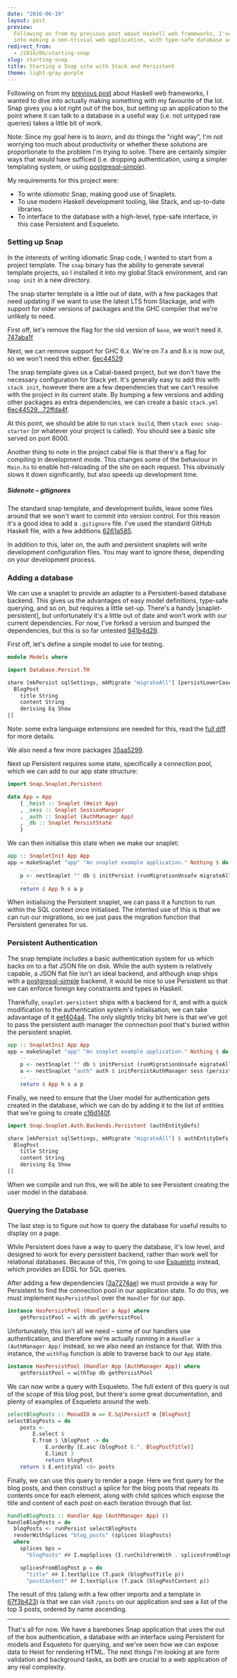 ```yaml
---
date: "2016-06-19"
layout: post
preview:
  Following on from my previous post about Haskell web frameworks, I've dived
  into making a non-trivial web application, with type-safe database access.
redirect_from:
  - /2016/06/starting-snap
slug: starting-snap
title: Starting a Snap site with Stack and Persistent
theme: light-gray-purple
---
```


Following on from my [previous post](https://danpalmer.me/blog/haskell-web-frameworks) about Haskell web frameworks, I wanted to dive into actually making something with my favourite of the lot. Snap gives you a lot right out of the box, but setting up an application to the point where it can talk to a database in a useful way (i.e. not untyped raw queries) takes a little bit of work.

Note: Since my goal here is to _learn_, and do things the "right way", I'm not worrying too much about productivity or whether these solutions are proportionate to the problem I'm trying to solve. There are certainly simpler ways that would have sufficed (i.e. dropping authentication, using a simpler templating system, or using [postgresql-simple](https://hackage.haskell.org/package/postgresql-simple)).

My requirements for this project were:

- To write _idiomatic_ Snap, making good use of Snaplets.
- To use modern Haskell development tooling, like Stack, and up-to-date libraries.
- To interface to the database with a high-level, type-safe interface, in this case Persistent and Esqueleto.

### Setting up Snap

In the interests of writing idiomatic Snap code, I wanted to start from a project template. The `snap` binary has the ability to generate several template projects, so I installed it into my global Stack environment, and ran `snap init` in a new directory.

The snap starter template is a little out of date, with a few packages that need updating if we want to use the latest LTS from Stackage, and with support for older versions of packages and the GHC compiler that we're unlikely to need.

First off, let's remove the flag for the old version of `base`, we won't need it. [747aba1f](https://github.com/danpalmer/snap-starter/commit/747aba1fe276d79acce8e0af3c7ac2a10f8a8e45)

Next, we can remove support for GHC 6.x. We're on 7.x and 8.x is now out, so we won't need this either. [6ec44529](https://github.com/danpalmer/snap-starter/commit/6ec445292ac62ed85f810e09cc7e84c55bcb6656)

The snap template gives us a Cabal-based project, but we don't have the necessary configuration for Stack yet. It's generally easy to add this with `stack init`, however there are a few dependencies that we can't resolve with the project in its current state. By bumping a few versions and adding other packages as extra dependencies, we can create a basic `stack.yml` [6ec44529...72ffda4f](https://github.com/danpalmer/snap-starter/compare/6ec445292ac62ed85f810e09cc7e84c55bcb6656...72ffda4fb66f1af42f11a5dc5d3c8b17a100c97b).

At this point, we should be able to run `stack build`, then `stack exec snap-starter` (or whatever your project is called). You should see a basic site served on port 8000.

Another thing to note in the project cabal file is that there's a flag for compiling in development mode. This changes some of the behaviour in `Main.hs` to enable hot-reloading of the site on each request. This obviously slows it down significantly, but also speeds up development time.

##### Sidenote – gitignores

The standard snap template, and development builds, leave some files around that we won't want to commit into version control. For this reason it's a good idea to add a `.gitignore` file. I've used the standard GitHub Haskell file, with a few additions [6261a585](https://github.com/danpalmer/snap-starter/commit/6261a585bca5a5d7e1b5e153f2e0fd90b2e6ba4c).

In addition to this, later on, the auth and persistent snaplets will write development configuration files. You may want to ignore these, depending on your development process.

### Adding a database

We can use a snaplet to provide an adapter to a Persistent-based database backend. This gives us the advantages of easy model definitions, type-safe querying, and so on, but requires a little set-up. There's a handy [snaplet-persistent], but unfortunately it's a little out of date and won't work with our current dependencies. For now, I've forked a version and bumped the dependencies, but this is so far untested [941b4d29](https://github.com/danpalmer/snap-starter/commit/941b4d299731efcf909eb16200e8e56eb0b94e56).

First off, let's define a simple model to use for testing.

```haskell
module Models where

import Database.Persist.TH

share [mkPersist sqlSettings, mkMigrate "migrateAll"] [persistLowerCase|
  BlogPost
    title String
    content String
    deriving Eq Show
|]
```

Note: some extra language extensions are needed for this, read the [full diff](https://github.com/danpalmer/snap-starter/commit/d4b15434e245e23cb4be97bcfa2db1a96e281548) for more details.

We also need a few more packages [35aa5299](https://github.com/danpalmer/snap-starter/commit/35aa5299d0d9a35636d6fe0d8c67b81d070b879c).

Next up Persistent requires some state, specifically a connection pool, which we can add to our app state structure:

```haskell
import Snap.Snaplet.Persistent

data App = App
    { _heist :: Snaplet (Heist App)
    , _sess :: Snaplet SessionManager
    , _auth :: Snaplet (AuthManager App)
    , _db :: Snaplet PersistState
    }
```

We can then initialise this state when we make our snaplet:

```haskell
app :: SnapletInit App App
app = makeSnaplet "app" "An snaplet example application." Nothing $ do
    -- ...
    p <- nestSnaplet "" db $ initPersist (runMigrationUnsafe migrateAll)
    -- ...
    return $ App h s a p
```

When initialising the Persistent snaplet, we can pass it a function to run within the SQL context once initialised. The intented use of this is that we can run our migrations, so we just pass the migration function that Persistent generates for us.

### Persistent Authentication

The snap template includes a basic authentication system for us which backs on to a flat JSON file on disk. While the auth system is relatively capable, a JSON flat file isn't an ideal backend, and although snap ships with a [postgresql-simple](https://hackage.haskell.org/package/postgresql-simple) backend, it would be nice to use Persistent so that we can enforce foreign key constraints and types in Haskell.

Thankfully, `snaplet-persistent` ships with a backend for it, and with a quick modification to the authentication system's initialisation, we can take adavantage of it [eef404a4](https://github.com/danpalmer/snap-starter/commit/eef404a427daa206133b2ad7df0cd142f2afba95). The only slightly tricky bit here is that we've got to pass the persistent auth manager the connection pool that's buried within the persistent snaplet.

```haskell
app :: SnapletInit App App
app = makeSnaplet "app" "An snaplet example application." Nothing $ do
    -- ...
    p <- nestSnaplet "" db $ initPersist (runMigrationUnsafe migrateAll)
    a <- nestSnaplet "auth" auth $ initPersistAuthManager sess (persistPool $ view snapletValue p)
    -- ...
    return $ App h s a p
```

Finally, we need to ensure that the User model for authentication gets created in the database, which we can do by adding it to the list of entities that we're going to create [c16d140f](https://github.com/danpalmer/snap-starter/commit/c16d140f2d21592eb2ed2ac784d78f108d22c702).

```haskell
import Snap.Snaplet.Auth.Backends.Persistent (authEntityDefs)

share [mkPersist sqlSettings, mkMigrate "migrateAll"] $ authEntityDefs ++ [persistLowerCase|
  BlogPost
    title String
    content String
    deriving Eq Show
|]
```

When we compile and run this, we will be able to see Persistent creating the user model in the database.

### Querying the Database

The last step is to figure out how to query the database for useful results to display on a page.

While Persistent does have a way to query the database, it's low level, and designed to work for every persistent backend, rather than work well for relational databases. Because of this, I'm going to use [Esqueleto](https://hackage.haskell.org/package/esqueleto) instead, which provides an EDSL for SQL queries.

After adding a few dependencies ([3a7274ae](https://github.com/danpalmer/snap-starter/commit/3a7274ae96105a4b0a5860e620a03f6cec155d1f)) we must provide a way for Persistent to find the connection pool in our application state. To do this, we must implement `HasPersistPool` over the `Handler` for our app.

```haskell
instance HasPersistPool (Handler a App) where
    getPersistPool = with db getPersistPool
```

Unfortunately, this isn't all we need – some of our handlers use authentication, and therefore we're actually running in a `Handler a (AuthManager App)` instead, so we also need an instance for that. With this instance, the `withTop` function is able to traverse back to our `App` state.

```haskell
instance HasPersistPool (Handler App (AuthManager App)) where
    getPersistPool = withTop db getPersistPool
```

We can now write a query with Esqueleto. The full extent of this query is out of the scope of this blog post, but there's some great documentation, and plenty of examples of Esqueleto around the web.

```haskell
selectBlogPosts :: MonadIO m => E.SqlPersistT m [BlogPost]
selectBlogPosts = do
    posts <-
        E.select $
        E.from $ \blogPost -> do
            E.orderBy [E.asc (blogPost E.^. BlogPostTitle)]
            E.limit 3
            return blogPost
    return $ E.entityVal <$> posts
```

Finally, we can use this query to render a page. Here we first query for the blog posts, and then construct a splice for the blog posts that repeats its contents once for each element, along with child splices which expose the title and content of each post on each iteration through that list.

```haskell
handleBlogPosts :: Handler App (AuthManager App) ()
handleBlogPosts = do
  blogPosts <- runPersist selectBlogPosts
  renderWithSplices "blog_posts" (splices blogPosts)
  where
    splices bps =
      "blogPosts" ## I.mapSplices (I.runChildrenWith . splicesFromBlogPost) bps

    splicesFromBlogPost p = do
      "title" ## I.textSplice (T.pack (blogPostTitle p))
      "postContent" ## I.textSplice (T.pack (blogPostContent p))
```

The result of this (along with a few other imports and a template in [67f3b423](https://github.com/danpalmer/snap-starter/commit/67f3b423d7fe1aa331b313f38461ba7ca0f4a09d)) is that we can visit `/posts` on our application and see a list of the top 3 posts, ordered by name ascending.

---

That's all for now. We have a barebones Snap application that uses the out of the box authentication, a database with an interface using Persistent for models and Esqueleto for querying, and we've seen how we can expose data to Heist for rendering HTML. The next things I'm looking at are form validation and background tasks, as both are crucial to a web application of any real complexity.

